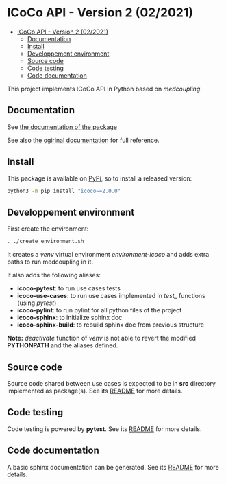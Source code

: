 # ICoCo API - Version 2 (02/2021)

- [ICoCo API - Version 2 (02/2021)](#icoco-api---version-2-022021)
  - [Documentation](#documentation)
  - [Install](#install)
  - [Developpement environment](#developpement-environment)
  - [Source code](#source-code)
  - [Code testing](#code-testing)
  - [Code documentation](#code-documentation)

This project implements ICoCo API in Python based on *medcoupling*.

## Documentation

See [the documentation of the package](https://icoco-python.readthedocs.io/en/latest/index.html)

See also [the ogirinal documentation](https://github.com/cea-trust-platform/icoco-coupling) for full reference.

## Install

This package is available on [PyPi](https://pypi.org/project/icoco/), so to install a released version:

```sh
python3 -m pip install "icoco~=2.0.0"
```

## Developpement environment

First create the environment:

```bash
. ./create_environment.sh
```

It creates a *venv* virtual environment *environment-icoco* and adds extra paths to run medcoupling
in it.

It also adds the following aliases:

- **icoco-pytest**: to run use cases tests
- **icoco-use-cases**: to run use cases implemented in *test_* functions (using *pytest*)
- **icoco-pylint**: to run pylint for all python files of the project
- **icoco-sphinx**: to initialize sphinx doc
- **icoco-sphinx-build**: to rebuild sphinx doc from previous structure

**Note:** *deactivate* function of *venv* is not able to revert the modified **PYTHONPATH** and the
aliases defined.

## Source code

Source code shared between use cases is expected to be in **src** directory implemented as package(s).
See its [README](src/README.md) for more details.

## Code testing

Code testing is powered by **pytest**.
See its [README](tests/README.md) for more details.

## Code documentation

A basic sphinx documentation can be generated.
See its [README](docs/sphinx/introduction.md) for more details.

